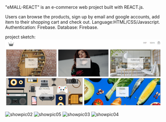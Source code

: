 "eMALL-REACT" is an e-commerce web project built with REACT.js.

Users can browse the products, sign up by email and google accounts, add item to their shopping cart and check out.
Language:HTML/CSS/Javascript.
Authentication: Firebase.
Database: Firebase.


project sketch:
![img.png](img.png)


![showpic02](https://user-images.githubusercontent.com/43103697/193861340-9479d3b1-178c-4642-acaf-d0e199118d0b.jpg)
![showpic05](https://user-images.githubusercontent.com/43103697/193861372-e753890b-bcfb-4bdf-a474-d4329a450604.jpg)
![showpic03](https://user-images.githubusercontent.com/43103697/193861416-8d3a0e94-e602-475e-8aef-16aebca3b507.jpg)
![showpic04](https://user-images.githubusercontent.com/43103697/193861433-58b67d71-4da1-414b-953b-c2a687666237.jpg)
